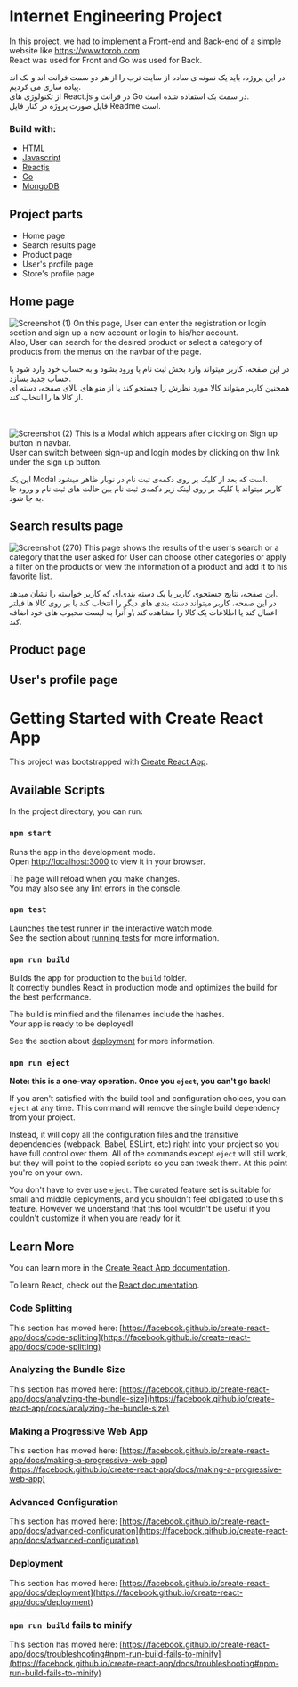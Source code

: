 
# Internet Engineering Project
In this project, we had to implement a Front-end and Back-end of a simple website like https://www.torob.com \
React was used for Front and Go was used for Back.

در این پروژه، باید یک نمونه ی ساده از سایت ترب را از هر دو سمت فرانت اند و بک اند پیاده سازی می کردیم.\
از تکنولوژی های React.js در فرانت و  Go در سمت بک استفاده شده است.\
فایل صورت پروژه در کنار فایل Readme است.

### Build with:
* [HTML](https://html.com/)
* [Javascript](https://www.javascript.com/)
* [Reactjs](https://reactjs.org/)
* [Go](https://go.dev/)
* [MongoDB](https://www.mongodb.com/)

## Project parts
- Home page  
- Search results page 
- Product page
- User's profile page
- Store's profile page

##  Home page  

![Screenshot (1)](https://user-images.githubusercontent.com/95939538/176985727-ebc34503-b7f7-47d4-b82f-b381b360407d.png)
On this page, User can enter the registration or login section and sign up a new account or login to his/her account.\
Also, User can search for the desired product or select a category of products from the menus on the navbar of the page.

در این صفحه، کاربر میتواند وارد بخش ثبت نام یا ورود بشود و به حساب خود وارد شود یا حساب جدید بسازد.\
همچنین کاربر میتواند کالا مورد نظرش را جستجو کند یا از منو های بالای صفحه، دسته ای از کالا ها را انتخاب کند.

 \
  \
![Screenshot (2)](https://user-images.githubusercontent.com/95939538/176985926-a667e30b-0cb9-47a3-88be-2af94c0ec66e.png)
This is a Modal which appears after clicking on Sign up button in navbar.\
User can switch between sign-up and login modes by clicking on thw link under the sign up button.

این یک Modal است که بعد از کلیک بر روی دکمه‌ی ثبت نام در نوبار ظاهر میشود.\
کاربر میتواند با کلیک بر روی لینک زیر دکمه‌ی ثبت نام بین حالت های ثبت نام و ورود جا به جا شود.

## Search results page 
![Screenshot (270)](https://user-images.githubusercontent.com/95939538/177011061-e933c0e4-9d64-4b8b-b5ef-d058d8947883.png)
This page shows the results of the user's search or a category that the user asked for
User can choose other categories or apply a filter on the products or view the information of a product and add it to his favorite list.

این صفحه، نتایج جستجوی کاربر یا یک دسته بندی‌ای که کاربر خواسته را نشان میدهد.\
در این صفحه، کاربر میتواند دسته بندی های دیگر را انتخاب کند یا بر روی کالا ها فیلتر اعمال کند یا اطلاعات یک کالا را مشاهده کند \و آنرا به لیست محبوب های خود اضافه کند.

## Product page

## User's profile page




# Getting Started with Create React App

This project was bootstrapped with [Create React App](https://github.com/facebook/create-react-app).

## Available Scripts

In the project directory, you can run:

### `npm start`

Runs the app in the development mode.\
Open [http://localhost:3000](http://localhost:3000) to view it in your browser.

The page will reload when you make changes.\
You may also see any lint errors in the console.

### `npm test`

Launches the test runner in the interactive watch mode.\
See the section about [running tests](https://facebook.github.io/create-react-app/docs/running-tests) for more information.

### `npm run build`

Builds the app for production to the `build` folder.\
It correctly bundles React in production mode and optimizes the build for the best performance.

The build is minified and the filenames include the hashes.\
Your app is ready to be deployed!

See the section about [deployment](https://facebook.github.io/create-react-app/docs/deployment) for more information.

### `npm run eject`

**Note: this is a one-way operation. Once you `eject`, you can't go back!**

If you aren't satisfied with the build tool and configuration choices, you can `eject` at any time. This command will remove the single build dependency from your project.

Instead, it will copy all the configuration files and the transitive dependencies (webpack, Babel, ESLint, etc) right into your project so you have full control over them. All of the commands except `eject` will still work, but they will point to the copied scripts so you can tweak them. At this point you're on your own.

You don't have to ever use `eject`. The curated feature set is suitable for small and middle deployments, and you shouldn't feel obligated to use this feature. However we understand that this tool wouldn't be useful if you couldn't customize it when you are ready for it.

## Learn More

You can learn more in the [Create React App documentation](https://facebook.github.io/create-react-app/docs/getting-started).

To learn React, check out the [React documentation](https://reactjs.org/).

### Code Splitting

This section has moved here: [https://facebook.github.io/create-react-app/docs/code-splitting](https://facebook.github.io/create-react-app/docs/code-splitting)

### Analyzing the Bundle Size

This section has moved here: [https://facebook.github.io/create-react-app/docs/analyzing-the-bundle-size](https://facebook.github.io/create-react-app/docs/analyzing-the-bundle-size)

### Making a Progressive Web App

This section has moved here: [https://facebook.github.io/create-react-app/docs/making-a-progressive-web-app](https://facebook.github.io/create-react-app/docs/making-a-progressive-web-app)

### Advanced Configuration

This section has moved here: [https://facebook.github.io/create-react-app/docs/advanced-configuration](https://facebook.github.io/create-react-app/docs/advanced-configuration)

### Deployment

This section has moved here: [https://facebook.github.io/create-react-app/docs/deployment](https://facebook.github.io/create-react-app/docs/deployment)

### `npm run build` fails to minify

This section has moved here: [https://facebook.github.io/create-react-app/docs/troubleshooting#npm-run-build-fails-to-minify](https://facebook.github.io/create-react-app/docs/troubleshooting#npm-run-build-fails-to-minify)
